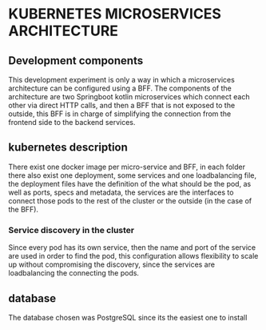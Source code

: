 # KUBERNETES MICROSERVICES ARCHITECTURE

## Development components

This development experiment is only a way in which a microservices architecture can be configured using a BFF.
The components of the architecture are two Springboot kotlin microservices which connect each other via direct HTTP calls, and then a BFF that is not exposed to the outside, this BFF is in charge of simplifying the connection from the frontend side to the backend services.

## kubernetes description

There exist one docker image per micro-service and BFF, in each folder there also exist one deployment, some services and one loadbalancing file, the deployment files have the definition of the what should be the pod, as well as ports, specs and metadata, the services are the interfaces to connect those pods to the rest of the cluster or the outside (in the case of the BFF).

### Service discovery in the cluster

Since every pod has its own service, then the name and port of the service are used in order to find the pod, this configuration allows flexibility to scale up without compromising the discovery, since the services are loadbalancing the connecting the pods. 

## database
The database chosen was PostgreSQL since its the easiest one to install
